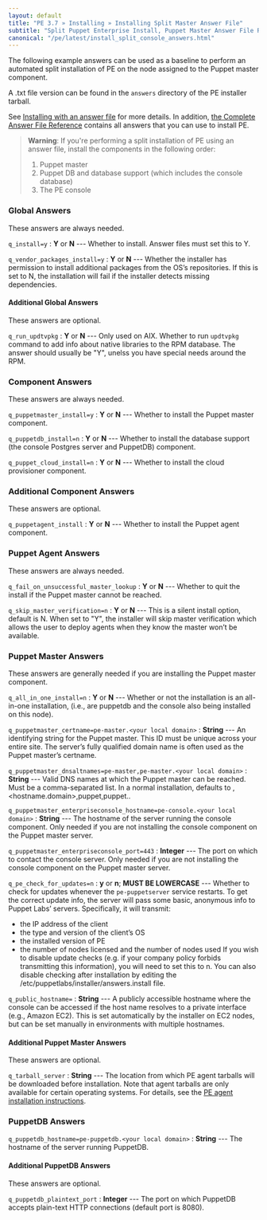 ```yaml
---
layout: default
title: "PE 3.7 » Installing » Installing Split Master Answer File"
subtitle: "Split Puppet Enterprise Install, Puppet Master Answer File Reference"
canonical: "/pe/latest/install_split_console_answers.html"
---
```


The following example answers can be used as a baseline to perform an automated split installation of PE on the node assigned to the Puppet master component. 

A .txt file version can be found in the `answers` directory of the PE installer tarball.

See [Installing with an answer file](./install_automated.html) for more details. In addition, [the Complete Answer File Reference](./install_complete_answer_file_reference.html) contains all answers that you can use to install PE.

>**Warning**: If you're performing a split installation of PE using an answer file, install the components in the following order:
>
> 1. Puppet master
> 2. Puppet DB and database support (which includes the console database)
> 3. The PE console 

### Global Answers
These answers are always needed.

`q_install=y`
: **Y** or **N** --- Whether to install. Answer files must set this to Y.

`q_vendor_packages_install=y`
: **Y** or **N** --- Whether the installer has permission to install additional packages from the OS’s repositories. If this is set to N, the installation will fail if the installer detects missing dependencies.

#### Additional Global Answers

These answers are optional.

`q_run_updtvpkg`
: **Y** or **N** --- Only used on AIX. Whether to run `updtvpkg` command to add info about native libraries to the RPM database. The answer should usually be "Y", unelss you have special needs around the RPM.

### Component Answers
These answers are always needed.

`q_puppetmaster_install=y`
: **Y** or **N** --- Whether to install the Puppet master component.

`q_puppetdb_install=n`
: **Y** or **N** --- Whether to install the database support (the console Postgres server and PuppetDB) component.

`q_puppet_cloud_install=n`
: **Y** or **N** --- Whether to install the cloud provisioner component.

### Additional Component Answers

These answers are optional.

`q_puppetagent_install`
: **Y** or **N** --- Whether to install the Puppet agent component.

### Puppet Agent Answers
These answers are always needed.

`q_fail_on_unsuccessful_master_lookup`
: **Y** or **N** --- Whether to quit the install if the Puppet master cannot be reached.

`q_skip_master_verification=n`
: **Y** or **N** --- This is a silent install option, default is N. When set to "Y", the installer will skip master verification which allows the user to deploy agents when they know the master won’t be available.

### Puppet Master Answers
These answers are generally needed if you are installing the Puppet master component.

`q_all_in_one_install=n`
: **Y** or **N** --- Whether or not the installation is an all-in-one installation, (i.e., are puppetdb and the console also being installed on this node).

`q_puppetmaster_certname=pe-master.<your local domain>`
: **String** --- An identifying string for the Puppet master. This ID must be unique across your entire site. The server’s fully qualified domain name is often used as the Puppet master’s certname.

`q_puppetmaster_dnsaltnames=pe-master,pe-master.<your local domain>`
: **String** --- Valid DNS names at which the Puppet master can be reached. Must be a comma-separated list. In a normal installation, defaults to <hostname>,<hostname.domain>,puppet,puppet.<domain>.

`q_puppetmaster_enterpriseconsole_hostname=pe-console.<your local domain>`
: **String** --- The hostname of the server running the console component. Only needed if you are not installing the console component on the Puppet master server.

`q_puppetmaster_enterpriseconsole_port=443`
: **Integer** --- The port on which to contact the console server. Only needed if you are not installing the console component on the Puppet master server.

`q_pe_check_for_updates=n`
: **y** or **n**; **MUST BE LOWERCASE** --- Whether to check for updates whenever the `pe-puppetserver` service restarts. To get the correct update info, the server will pass some basic, anonymous info to Puppet Labs’ servers. Specifically, it will transmit:
   * the IP address of the client
   * the type and version of the client’s OS
   * the installed version of PE
   * the number of nodes licensed and the number of nodes used
If you wish to disable update checks (e.g. if your company policy forbids transmitting this information), you will need to set this to n. You can also disable checking after installation by editing the /etc/puppetlabs/installer/answers.install file.

`q_public_hostname=`
: **String** --- A publicly accessible hostname where the console can be accessed if the host name resolves to a private interface (e.g., Amazon EC2). This is set automatically by the installer on EC2 nodes, but can be set manually in environments with multiple hostnames.

#### Additional Puppet Master Answers

These answers are optional.

`q_tarball_server`
: **String** --- The location from which PE agent tarballs will be downloaded before installation. Note that agent tarballs are only available for certain operating systems. For details, see the [PE agent installation instructions](./install_agents.html).

### PuppetDB Answers

`q_puppetdb_hostname=pe-puppetdb.<your local domain>`
: **String** --- The hostname of the server running PuppetDB.

#### Additional PuppetDB Answers
These answers are optional.

`q_puppetdb_plaintext_port`
: **Integer** --- The port on which PuppetDB accepts plain-text HTTP connections (default port is 8080).

